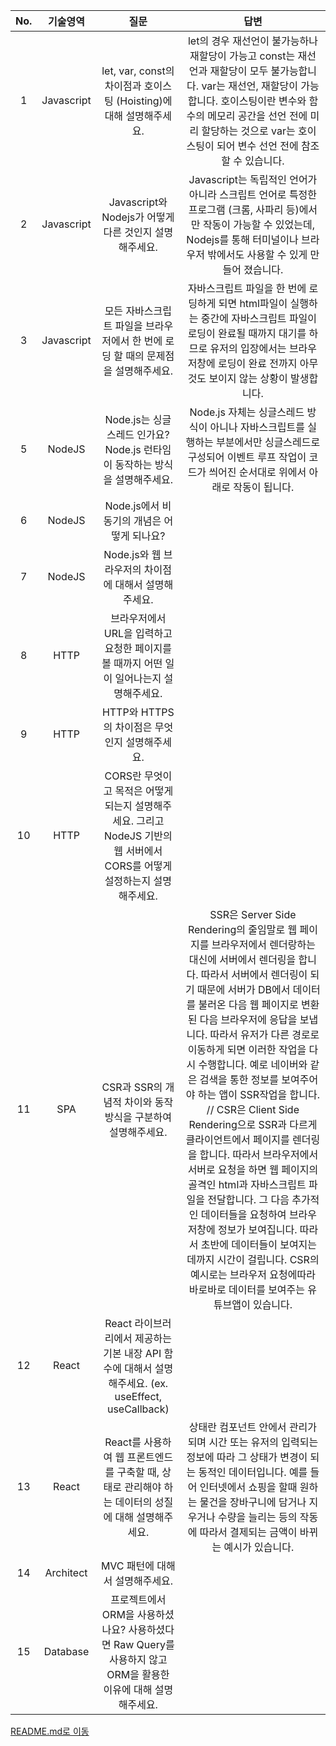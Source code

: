 |No.|기술영역|질문|답변|
|:--:|:--:|:--:|:--:|
|1|Javascript|let, var, const의 차이점과 호이스팅 (Hoisting)에 대해 설명해주세요.|let의 경우 재선언이 불가능하나 재할당이 가능고 const는 재선언과 재할당이 모두 불가능합니다. var는 재선언, 재할당이 가능합니다. 호이스팅이란 변수와 함수의 메모리 공간을 선언 전에 미리 할당하는 것으로 var는 호이스팅이 되어 변수 선언 전에 참조할 수 있습니다.|
|2|Javascript|Javascript와 Nodejs가 어떻게 다른 것인지 설명해주세요.|Javascript는 독립적인 언어가 아니라 스크립트 언어로 특정한 프로그램 (크롬, 사파리 등)에서만 작동이 가능할 수 있었는데, Nodejs를 통해 터미널이나 브라우저 밖에서도 사용할 수 있게 만들어 졌습니다.|
|3|Javascript|모든 자바스크립트 파일을 브라우저에서 한 번에 로딩 할 때의 문제점을 설명해주세요.|자바스크립트 파일을 한 번에 로딩하게 되면 html파일이 실행하는 중간에 자바스크립트 파일이 로딩이 완료될 때까지 대기를 하므로 유저의 입장에서는 브라우저창에 로딩이 완료 전까지 아무것도 보이지 않는 상황이 발생합니다.|
|5|NodeJS|Node.js는 싱글스레드 인가요? Node.js 런타임이 동작하는 방식을 설명해주세요.|Node.js 자체는 싱글스레드 방식이 아니나 자바스크립트를 실행하는 부분에서만 싱글스레드로 구성되어 이벤트 루프 작업이 코드가 씌어진 순서대로 위에서 아래로 작동이 됩니다.|
|6|NodeJS|Node.js에서 비동기의 개념은 어떻게 되나요?||
|7|NodeJS|Node.js와 웹 브라우저의 차이점에 대해서 설명해주세요.||
|8|HTTP|브라우저에서 URL을 입력하고 요청한 페이지를 볼 때까지 어떤 일이 일어나는지 설명해주세요.||
|9|HTTP|HTTP와 HTTPS의 차이점은 무엇인지 설명해주세요.||
|10|HTTP|CORS란 무엇이고 목적은 어떻게 되는지 설명해주세요. 그리고 NodeJS 기반의 웹 서버에서 CORS를 어떻게 설정하는지 설명해주세요.||
|11|SPA|CSR과 SSR의 개념적 차이와 동작 방식을 구분하여 설명해주세요.|SSR은 Server Side Rendering의 줄임말로 웹 페이지를 브라우저에서 렌더랑하는 대신에 서버에서 렌더링을 합니다. 따라서 서버에서 렌더링이 되기 때문에 서버가 DB에서 데이터를 불러온 다음 웹 페이지로 변환 된 다음 브라우저에 응답을 보냅니다. 따라서 유저가 다른 경로로 이동하게 되면 이러한 작업을 다시 수행합니다. 예로 네이버와 같은 검색을 통한 정보를 보여주어야 하는 앱이 SSR작업을 합니다. // CSR은 Client Side Rendering으로 SSR과 다르게 클라이언트에서 페이지를 렌더링을 합니다. 따라서 브라우저에서 서버로 요청을 하면 웹 페이지의 골격인 html과 자바스크립트 파일을 전달합니다. 그 다음 추가적인 데이터들을 요청하여 브라우저창에 정보가 보여집니다. 따라서 초반에 데이터들이 보여지는데까지 시간이 걸립니다. CSR의 예시로는 브라우저 요청에따라 바로바로 데이터를 보여주는 유튜브앱이 있습니다.|
|12|React|React 라이브러리에서 제공하는 기본 내장 API 함수에 대해서 설명해주세요. (ex. useEffect, useCallback)||
|13|React|React를 사용하여 웹 프론트엔드를 구축할 때, 상태로 관리해야 하는 데이터의 성질에 대해 설명해주세요.|상태란 컴포넌트 안에서 관리가 되며 시간 또는 유저의 입력되는 정보에 따라 그 상태가 변경이 되는 동적인 데이터입니다. 예를 들어 인터넷에서 쇼핑을 할때 원하는 물건을 장바구니에 담거나 지우거나 수량을 늘리는 등의 작동에 따라서 결제되는 금액이 바뀌는 예시가 있습니다.|
|14|Architect|MVC 패턴에 대해서 설명해주세요.||
|15|Database|프로젝트에서 ORM을 사용하셨나요? 사용하셨다면 Raw Query를 사용하지 않고 ORM을 활용한 이유에 대해 설명해주세요.||

[README.md로 이동](../../README.md)
